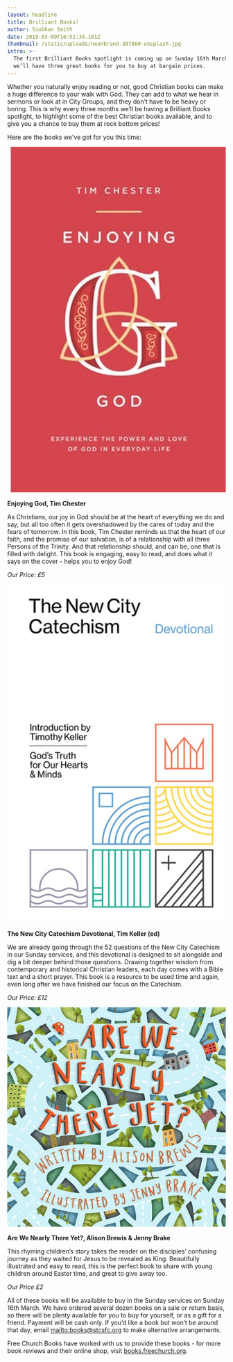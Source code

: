 ```yaml
---
layout: headline
title: Brilliant Books!
author: Siobhan Smith
date: 2019-03-09T16:52:38.161Z
thumbnail: /static/uploads/neonbrand-307860-unsplash.jpg
intro: >-
  The first Brilliant Books spotlight is coming up on Sunday 16th March, and
  we’ll have three great books for you to buy at bargain prices.
---
```

Whether you naturally enjoy reading or not, good Christian books can make a huge difference to your walk with God. They can add to what we hear in sermons or look at in City Groups, and they don’t have to be heavy or boring. This is why every three months we’ll be having a Brilliant Books spotlight, to highlight some of the best Christian books available, and to give you a chance to buy them at rock bottom prices!

Here are the books we've got for you this time:

![](/static/uploads/enjoying-god.jpg)

**Enjoying God, Tim Chester**

As Christians, our joy in God should be at the heart of everything we do and say, but all too often it gets overshadowed by the cares of today and the fears of tomorrow. In this book, Tim Chester reminds us that the heart of our faith, and the promise of our salvation, is of a relationship with all three Persons of the Trinity. And that relationship should, and can be, one that is filled with delight. This book is engaging, easy to read, and does what it says on the cover - helps you to enjoy God!

_Our Price: £5_

![](/static/uploads/ncc-devotional.jpg)

**The New City Catechism Devotional, Tim Keller (ed)**

We are already going through the 52 questions of the New City Catechism in our Sunday services, and this devotional is designed to sit alongside and dig a bit deeper behind those questions. Drawing together wisdom from contemporary and historical Christian leaders, each day comes with a Bible text and a short prayer. This book is a resource to be used time and again, even long after we have finished our focus on the Catechism. 

_Our Price: £12_

![](/static/uploads/are-we-nearly-there-yet.jpg)

**Are We Nearly There Yet?, Alison Brewis & Jenny Brake**

This rhyming children’s story takes the reader on the disciples’ confusing journey as they waited for Jesus to be revealed as King. Beautifully illustrated and easy to read, this is the perfect book to share with young children around Easter time, and great to give away too. 

_Our Price £2_

All of these books will be available to buy in the Sunday services on Sunday 16th March. We have ordered several dozen books on a sale or return basis, so there will be plenty available for you to buy for yourself, or as a gift for a friend.  Payment will be cash only. If you’d like a book but won’t be around that day, email <mailto:books@stcsfc.org> to make alternative arrangements.

Free Church Books have worked with us to provide these books - for more book reviews and their online shop, visit [books.freechurch.org](https://books.freechurch.org).
